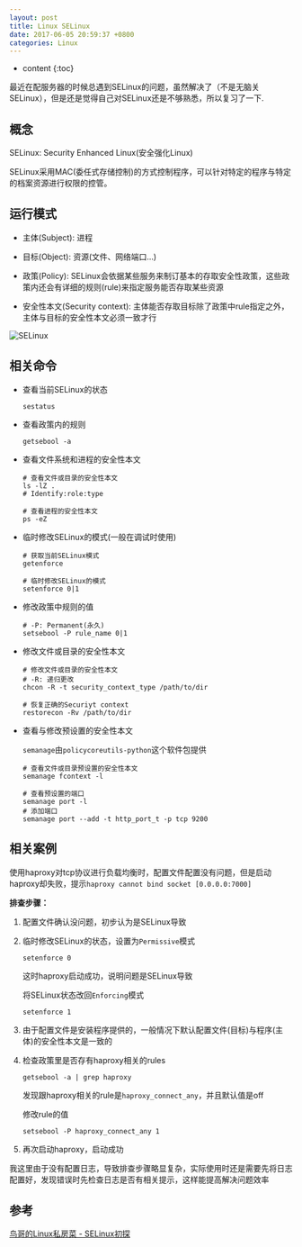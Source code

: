 ```yaml
---
layout: post
title: Linux SELinux
date: 2017-06-05 20:59:37 +0800
categories: Linux
---
```


* content
{:toc}

最近在配服务器的时候总遇到SELinux的问题，虽然解决了（不是无脑关SELinux），但是还是觉得自己对SELinux还是不够熟悉，所以复习了一下.




## 概念

SELinux: Security Enhanced Linux(安全强化Linux)

SELinux采用MAC(委任式存储控制)的方式控制程序，可以针对特定的程序与特定的档案资源进行权限的控管。

## 运行模式

- 主体(Subject): 进程

- 目标(Object): 资源(文件、网络端口...)

- 政策(Policy): SELinux会依据某些服务来制订基本的存取安全性政策，这些政策内还会有详细的规则(rule)来指定服务能否存取某些资源

- 安全性本文(Security context): 主体能否存取目标除了政策中rule指定之外，主体与目标的安全性本文必须一致才行

![SELinux](http://ww1.sinaimg.cn/large/9bbe7ebdgy1fg4xcvx9suj20nd0byq43.jpg)

## 相关命令

- 查看当前SELinux的状态

    ```shell
    sestatus
    ```

- 查看政策内的规则

    ```shell
    getsebool -a
    ```

- 查看文件系统和进程的安全性本文

    ```shell
    # 查看文件或目录的安全性本文
    ls -lZ .
    # Identify:role:type

    # 查看进程的安全性本文
    ps -eZ
    ```

- 临时修改SELinux的模式(一般在调试时使用)

    ```shell
    # 获取当前SELinux模式
    getenforce

    # 临时修改SELinux的模式
    setenforce 0|1
    ```

- 修改政策中规则的值

    ```shell
    # -P: Permanent(永久)
    setsebool -P rule_name 0|1
    ```

- 修改文件或目录的安全性本文

    ```shell
    # 修改文件或目录的安全性本文
    # -R: 递归更改
    chcon -R -t security_context_type /path/to/dir

    # 恢复正确的Securiyt context
    restorecon -Rv /path/to/dir
    ```

- 查看与修改预设置的安全性本文

    `semanage`由`policycoreutils-python`这个软件包提供

    ```shell
    # 查看文件或目录预设置的安全性本文
    semanage fcontext -l

    # 查看预设置的端口
    semanage port -l
    # 添加端口
    semanage port --add -t http_port_t -p tcp 9200
    ```

## 相关案例

使用haproxy对tcp协议进行负载均衡时，配置文件配置没有问题，但是启动haproxy却失败，提示`haproxy cannot bind socket [0.0.0.0:7000]`

**排查步骤：**

1. 配置文件确认没问题，初步认为是SELinux导致

1. 临时修改SELinux的状态，设置为`Permissive`模式

    ```shell
    setenforce 0
    ```

    这时haproxy启动成功，说明问题是SELinux导致

    将SELinux状态改回`Enforcing`模式

    ```shell
    setenforce 1
    ```

1. 由于配置文件是安装程序提供的，一般情况下默认配置文件(目标)与程序(主体)的安全性本文是一致的

1. 检查政策里是否存有haproxy相关的rules

    ```shell
    getsebool -a | grep haproxy
    ```

    发现跟haproxy相关的rule是`haproxy_connect_any`，并且默认值是off

    修改rule的值

    ```shell
    setsebool -P haproxy_connect_any 1
    ```

1. 再次启动haproxy，启动成功

我这里由于没有配置日志，导致排查步骤略显复杂，实际使用时还是需要先将日志配置好，发现错误时先检查日志是否有相关提示，这样能提高解决问题效率

## 参考

[鸟哥的Linux私房菜 - SELinux初探](http://linux.vbird.org/linux_basic/0440processcontrol.php#selinux)
